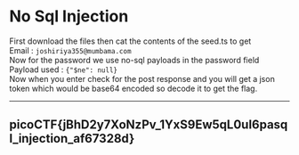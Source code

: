 # No Sql Injection

First download the files then cat the contents of the seed.ts to get <br>Email : `joshiriya355@mumbama.com`<br>Now for the password we use no-sql payloads in the password field <br>Payload used : `{"$ne": null}`<br> Now when you enter check for the post response and you will get a json token which would be base64 encoded so decode it to get the flag.

----
picoCTF{jBhD2y7XoNzPv_1YxS9Ew5qL0uI6pasql_injection_af67328d}
----